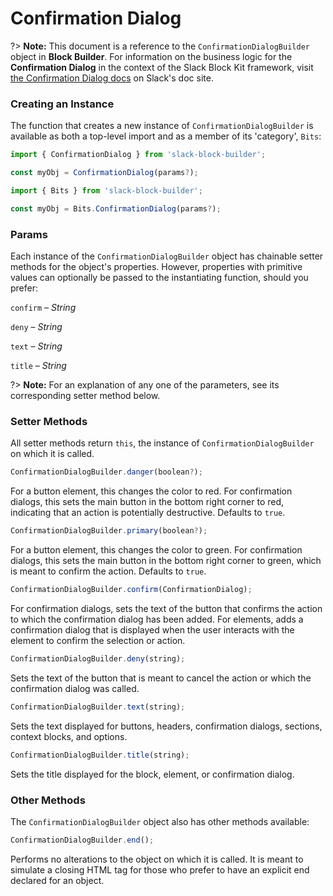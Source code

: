 # Confirmation Dialog

?> **Note:** This document is a reference to the `ConfirmationDialogBuilder` object in **Block Builder**. For information on the business logic for the **Confirmation Dialog** in the context of the Slack Block Kit framework, visit [the Confirmation Dialog docs](https:&#x2F;&#x2F;api.slack.com&#x2F;reference&#x2F;block-kit&#x2F;composition-objects#confirm) on Slack's doc site.

### Creating an Instance 

The function that creates a new instance of `ConfirmationDialogBuilder` is available as both a top-level import and as a member of its 'category', `Bits`:

```javascript
import { ConfirmationDialog } from 'slack-block-builder';

const myObj = ConfirmationDialog(params?);

```

```javascript
import { Bits } from 'slack-block-builder';

const myObj = Bits.ConfirmationDialog(params?);
```

### Params

Each instance of the `ConfirmationDialogBuilder` object has chainable setter methods for the object's properties. However, properties with primitive values can optionally be passed to the instantiating function, should you prefer:

`confirm` – *String*

`deny` – *String*

`text` – *String*

`title` – *String*


?> **Note:** For an explanation of any one of the parameters, see its corresponding setter method below.

### Setter Methods

All setter methods return `this`, the instance of `ConfirmationDialogBuilder` on which it is called.

```javascript
ConfirmationDialogBuilder.danger(boolean?);
```

For a button element, this changes the color to red. For confirmation dialogs, this sets the main button in the bottom right corner to red, indicating that an action is potentially destructive. Defaults to `true`.
```javascript
ConfirmationDialogBuilder.primary(boolean?);
```

For a button element, this changes the color to green. For confirmation dialogs, this sets the main button in the bottom right corner to green, which is meant to confirm the action. Defaults to `true`.
```javascript
ConfirmationDialogBuilder.confirm(ConfirmationDialog);
```

For confirmation dialogs, sets the text of the button that confirms the action to which the confirmation dialog has been added. For elements, adds a confirmation dialog that is displayed when the user interacts with the element to confirm the selection or action. 
```javascript
ConfirmationDialogBuilder.deny(string);
```

Sets the text of the button that is meant to cancel the action or which the confirmation dialog was called. 
```javascript
ConfirmationDialogBuilder.text(string);
```

Sets the text displayed for buttons, headers, confirmation dialogs, sections, context blocks, and options. 
```javascript
ConfirmationDialogBuilder.title(string);
```

Sets the title displayed for the block, element, or confirmation dialog. 

### Other Methods

The `ConfirmationDialogBuilder` object also has other methods available:

```javascript
ConfirmationDialogBuilder.end();
```

Performs no alterations to the object on which it is called. It is meant to simulate a closing HTML tag for those who prefer to have an explicit end declared for an object. 
